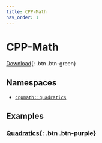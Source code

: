 ```yaml
---
title: CPP-Math
nav_order: 1
---
```

# CPP-Math

[Download](<https://github.com/https123456789/CPP-Math/archive/refs/heads/main.zip>){: .btn .btn-green}

## Namespaces

- [`cppmath::quadratics`](<https://https123456789.github.io/CPP-Math/quadratics>)

## Examples

### [Quadratics](<https://https123456789.github.io/CPP-Math/examples/quadratics.html>){: .btn .btn-purple}